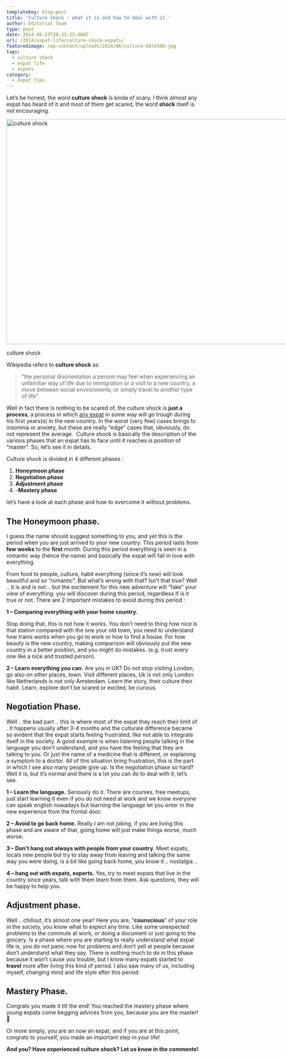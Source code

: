 ```yaml
---
templateKey: blog-post
title: 'Culture shock : what it is and how to deal with it.'
author: Editorial Team
type: post
date: 2014-06-23T20:31:23.000Z
url: /2014/expat-life/culture-shock-expats/
featuredimage: /wp-content/uploads/2014/06/culture-667x500.jpg
tags:
  - culture shock
  - expat life
  - expats
category:
  - expat tips
---
```


<span >Let&#8217;s be honest, the word <strong>culture shock</strong> is kinda of scary. I think almost any expat has heard of it and most of them get scared, the word <strong>shock</strong> itself is not encouraging.</span><!--more-->

<div id="attachment_163" style="width: 795px">
  <a href="/img/uploads/2014/06/culture.jpg"><img alt="culture shock" src="/img/uploads/2014/06/culture-1024x768.jpg" width="785" height="588" srcset="/img/uploads/2014/06/culture-1024x768.jpg 1024w, /img/uploads/2014/06/culture-300x225.jpg 300w, /img/uploads/2014/06/culture-768x576.jpg 768w, /img/uploads/2014/06/culture-667x500.jpg 667w, /img/uploads/2014/06/culture-800x600.jpg 800w, /img/uploads/2014/06/culture.jpg 1200w" sizes="(max-width: 785px) 100vw, 785px" /></a>
  <p>
    culture shock
  </p>
</div>

Wikipedia refers to **culture shock** as

> &#8220;the personal disorientation a person may feel when experiencing an unfamiliar way of life due to immigration or a visit to a new country, a move between social environments, or simply travel to another type of life&#8221;.

Well in fact there is nothing to be scared of, the culture shock is **just a process**, a process in which <span style="text-decoration: underline;">any expat</span> in some way will go trough during his first years(s) in the new country. In the worst (very few) cases brings to insomnia or anxiety, but these are really &#8220;edge&#8221; cases that, obviously, do not represent the average.  Culture shock is basically the description of the various phases that an expat has to face until it reaches is position of &#8220;master&#8221;. So, let&#8217;s see it in details.

Culture shock is divided in 4 different phases :

1.  **Honeymoon phase**
2.  **Negotiation phase**
3.  **Adjustment phase**
4.  &#8211;**Mastery phase**

let&#8217;s have a look at each phase and how to overcome it without problems.

## The Honeymoon phase.

I guess the name should suggest something to you, and yet this is the period when you are just arrived to your new country. This period lasts from **few weeks** to the **first** month. During this period everything is seen in a romantic way (hence the name) and basically the expat will fall in love with everything.

From food to people, culture, habit everything (since it&#8217;s new) will look beautiful and so &#8220;romantic&#8221;. But what&#8217;s wrong with that? Isn&#8217;t that true? Well .. it is and is not .. but the excitement for this new adventure will &#8220;fake&#8221; your view of everything  you will discover during this period, regardless if is it true or not. There are 2 important mistakes to avoid during this period :

**1 &#8211; Comparing everything with your home country.**

Stop doing that, this is not how it works. You don&#8217;t need to thing how nice is that station compared with the one your old town, you need to understand how trains works when you go to work or how to find a house. For how beauty is the new country, making comparison will obviously put the new country in a better position, and you might do mistakes. (e.g. trust every one like a nice and trusted person).

**2 &#8211; Learn everything you can.** Are you in UK? Do not stop visiting London, go also on other places, town. Visit different places, Uk is not only London like Netherlands is not only Amsterdam. Learn the story, their culture their habit. Learn, explore don&#8217;t be scared or excited, be curious.

## Negotiation Phase.

<span >Well .. the bad part .. this is where most of the expat they reach their limit of . It happens usually after 3-4 months and the culturale difference became so evident that the expat starts feeling frustrated, like not able to integrate itself in the society. A good example is when listening people talking in the language you don&#8217;t understand, and you have the feeling that they are talking to you. Or just the name of a medicine that is different, or explaining a </span>symptom<span > to a doctor. All of this situation bring frustration, this is the part in which I see also many people give up. Is the negotiation phase so hard? Well it is, but it&#8217;s normal and there is a lot you can do to deal with it, let&#8217;s see.</span>

**1 &#8211; Learn the language.** Seriously do it. There are courses, free meetups, just start learning it even if you do not need at work and we know everyone can speak english nowadays but learning the language let you enter in the new experience from the frontal door.

**2 &#8211; Avoid to go back home.** Really I am not joking, if you are living this phase and are aware of that, going home will just make things worse, much worse.

**3 &#8211; Don&#8217;t hang out always with people from your country**. Meet expats, locals new people but try to stay away from leaving and talking the same way you were doing, is a bit like going back home, you know it .. nostalgia ..

**4 &#8211; hang out with expats, experts.** Yes, try to meet expats that live in the country since years, talk with them learn from them. Ask questions, they will be happy to help you.

## Adjustment phase.

<span >Well .. chillout, it&#8217;s almost one year! Here you are, &#8220;<strong>counscious</strong>&#8221; of your role in the society, you know what to expect any time. Like some unexpected problems to the commute at work, or doing a document or just going to the grocery. Is a phase where you are starting to really understand what expat life is, you do not panic now for problems and don&#8217;t yell at people because don&#8217;t understand what they say. There is nothing much to do in this phase because it won&#8217;t cause you trouble, but I know many expats started to <strong>travel</strong> more after living this kind of period. I also saw many of us, including myself, changing mind and life style after this period.</span>

## Mastery Phase.

<span >Congrats you made it till the end! You reached the mastery phase where young expats come begging advices from you, because you are the master! 🙂</span>

Or more simply, you are an now an expat, and if you are at this point, congrats to yourself, you made an important step in your life!

**And you? Have experienced culture shock? Let us know in the comments!**

